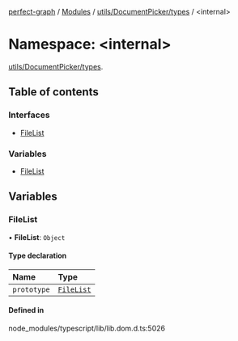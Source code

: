 [perfect-graph](../README.md) / [Modules](../modules.md) / [utils/DocumentPicker/types](utils_DocumentPicker_types.md) / <internal\>

# Namespace: <internal\>

[utils/DocumentPicker/types](utils_DocumentPicker_types.md).<internal>

## Table of contents

### Interfaces

- [FileList](../interfaces/utils_DocumentPicker_types._internal_.FileList.md)

### Variables

- [FileList](utils_DocumentPicker_types._internal_.md#filelist)

## Variables

### FileList

• **FileList**: `Object`

#### Type declaration

| Name | Type |
| :------ | :------ |
| `prototype` | [`FileList`](utils_DocumentPicker_types._internal_.md#filelist) |

#### Defined in

node_modules/typescript/lib/lib.dom.d.ts:5026
